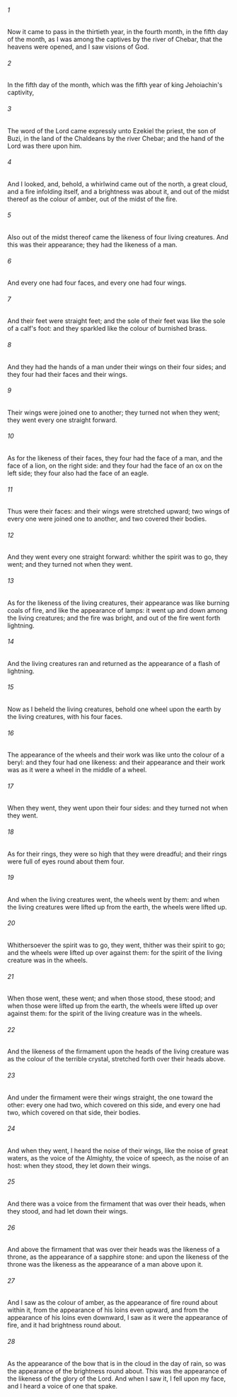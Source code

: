 ###### 1
Now it came to pass in the thirtieth year, in the fourth month, in the fifth day of the month, as I was among the captives by the river of Chebar, that the heavens were opened, and I saw visions of God.

###### 2
In the fifth day of the month, which was the fifth year of king Jehoiachin's captivity,

###### 3
The word of the Lord came expressly unto Ezekiel the priest, the son of Buzi, in the land of the Chaldeans by the river Chebar; and the hand of the Lord was there upon him.

###### 4
And I looked, and, behold, a whirlwind came out of the north, a great cloud, and a fire infolding itself, and a brightness was about it, and out of the midst thereof as the colour of amber, out of the midst of the fire.

###### 5
Also out of the midst thereof came the likeness of four living creatures. And this was their appearance; they had the likeness of a man.

###### 6
And every one had four faces, and every one had four wings.

###### 7
And their feet were straight feet; and the sole of their feet was like the sole of a calf's foot: and they sparkled like the colour of burnished brass.

###### 8
And they had the hands of a man under their wings on their four sides; and they four had their faces and their wings.

###### 9
Their wings were joined one to another; they turned not when they went; they went every one straight forward.

###### 10
As for the likeness of their faces, they four had the face of a man, and the face of a lion, on the right side: and they four had the face of an ox on the left side; they four also had the face of an eagle.

###### 11
Thus were their faces: and their wings were stretched upward; two wings of every one were joined one to another, and two covered their bodies.

###### 12
And they went every one straight forward: whither the spirit was to go, they went; and they turned not when they went.

###### 13
As for the likeness of the living creatures, their appearance was like burning coals of fire, and like the appearance of lamps: it went up and down among the living creatures; and the fire was bright, and out of the fire went forth lightning.

###### 14
And the living creatures ran and returned as the appearance of a flash of lightning.

###### 15
Now as I beheld the living creatures, behold one wheel upon the earth by the living creatures, with his four faces.

###### 16
The appearance of the wheels and their work was like unto the colour of a beryl: and they four had one likeness: and their appearance and their work was as it were a wheel in the middle of a wheel.

###### 17
When they went, they went upon their four sides: and they turned not when they went.

###### 18
As for their rings, they were so high that they were dreadful; and their rings were full of eyes round about them four.

###### 19
And when the living creatures went, the wheels went by them: and when the living creatures were lifted up from the earth, the wheels were lifted up.

###### 20
Whithersoever the spirit was to go, they went, thither was their spirit to go; and the wheels were lifted up over against them: for the spirit of the living creature was in the wheels.

###### 21
When those went, these went; and when those stood, these stood; and when those were lifted up from the earth, the wheels were lifted up over against them: for the spirit of the living creature was in the wheels.

###### 22
And the likeness of the firmament upon the heads of the living creature was as the colour of the terrible crystal, stretched forth over their heads above.

###### 23
And under the firmament were their wings straight, the one toward the other: every one had two, which covered on this side, and every one had two, which covered on that side, their bodies.

###### 24
And when they went, I heard the noise of their wings, like the noise of great waters, as the voice of the Almighty, the voice of speech, as the noise of an host: when they stood, they let down their wings.

###### 25
And there was a voice from the firmament that was over their heads, when they stood, and had let down their wings.

###### 26
And above the firmament that was over their heads was the likeness of a throne, as the appearance of a sapphire stone: and upon the likeness of the throne was the likeness as the appearance of a man above upon it.

###### 27
And I saw as the colour of amber, as the appearance of fire round about within it, from the appearance of his loins even upward, and from the appearance of his loins even downward, I saw as it were the appearance of fire, and it had brightness round about.

###### 28
As the appearance of the bow that is in the cloud in the day of rain, so was the appearance of the brightness round about. This was the appearance of the likeness of the glory of the Lord. And when I saw it, I fell upon my face, and I heard a voice of one that spake.

